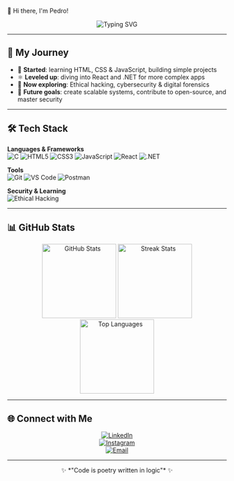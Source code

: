 👋 Hi there, I'm Pedro!

<div align="center">
  <img src="https://readme-typing-svg.herokuapp.com?font=Fira+Code&pause=1000&color=A6E3A1&center=true&vCenter=true&width=435&lines=Front-end+Developer;Ethical+Hacker+in+Training;Tech+Enthusiast;Always+Learning!" alt="Typing SVG" />
</div>

---

## 🚀 My Journey

- 🌱 **Started**: learning HTML, CSS & JavaScript, building simple projects  
- ⚛️ **Leveled up**: diving into React and .NET for more complex apps  
- 🔐 **Now exploring**: Ethical hacking, cybersecurity & digital forensics  
- 🎯 **Future goals**: create scalable systems, contribute to open-source, and master security  

---

## 🛠️ Tech Stack

**Languages & Frameworks**  
![C](https://img.shields.io/badge/C-00599C?style=for-the-badge&logo=c&logoColor=white)
![HTML5](https://img.shields.io/badge/HTML5-E34F26?style=for-the-badge&logo=html5&logoColor=white)
![CSS3](https://img.shields.io/badge/CSS3-1572B6?style=for-the-badge&logo=css3&logoColor=white)
![JavaScript](https://img.shields.io/badge/JavaScript-F7DF1E?style=for-the-badge&logo=javascript&logoColor=black)
![React](https://img.shields.io/badge/React-61DAFB?style=for-the-badge&logo=react&logoColor=black)
![.NET](https://img.shields.io/badge/.NET-512BD4?style=for-the-badge&logo=dotnet&logoColor=white)

**Tools**  
![Git](https://img.shields.io/badge/Git-F05032?style=for-the-badge&logo=git&logoColor=white)
![VS Code](https://img.shields.io/badge/VSCode-007ACC?style=for-the-badge&logo=visual-studio-code&logoColor=white)
![Postman](https://img.shields.io/badge/Postman-FF6C37?style=for-the-badge&logo=postman&logoColor=white)

**Security & Learning**  
![Ethical Hacking](https://img.shields.io/badge/Ethical_Hacking-0A0A0A?style=for-the-badge&logo=hackthebox&logoColor=white)

---

## 📊 GitHub Stats

<div align="center">
  <img src="https://github-readme-stats.vercel.app/api?username=seu-usuario&theme=catppuccin_mocha&hide_border=false&include_all_commits=true&count_private=true&show_icons=true" alt="GitHub Stats" height="170" />
  <img src="https://nirzak-streak-stats.vercel.app/?user=seu-usuario&theme=catppuccin_mocha&hide_border=false" alt="Streak Stats" height="170" />
</div>

<div align="center">
  <img src="https://github-readme-stats.vercel.app/api/top-langs/?username=seu-usuario&theme=catppuccin_mocha&hide_border=false&include_all_commits=true&count_private=true&layout=compact&langs_count=8" alt="Top Languages" height="170" />
</div>

---

## 🌐 Connect with Me

<div align="center">
  
[![LinkedIn](https://img.shields.io/badge/LinkedIn-0077B5?style=for-the-badge&logo=linkedin&logoColor=white)](https://linkedin.com/in/seu-perfil)  
[![Instagram](https://img.shields.io/badge/Instagram-E4405F?style=for-the-badge&logo=instagram&logoColor=white)](https://instagram.com/seu-perfil)  
[![Email](https://img.shields.io/badge/Email-D14836?style=for-the-badge&logo=gmail&logoColor=white)](mailto:seuemail@exemplo.com)  

</div>

---

<div align="center">
  ✨ *"Code is poetry written in logic"* ✨  
</div>
